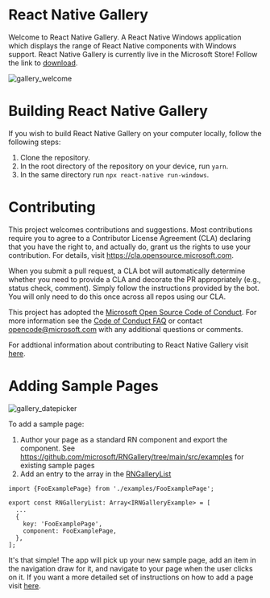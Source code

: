 # React Native Gallery

Welcome to React Native Gallery. A React Native Windows application which displays the range of React Native components with Windows support. React Native Gallery is currently live in the Microsoft Store! Follow the link to [download](https://www.microsoft.com/en-us/p/react-native-gallery/9npg0b292h4r).

![gallery_welcome](https://user-images.githubusercontent.com/34109996/115446025-777c4d00-a1cb-11eb-8a8f-c1758613c09f.png)

# Building React Native Gallery

If you wish to build React Native Gallery on your computer locally, follow the following steps:

1. Clone the repository.
2. In the root directory of the repository on your device, run `yarn`.
3. In the same directory run `npx react-native run-windows`.

# Contributing

This project welcomes contributions and suggestions. Most contributions require you to agree to a
Contributor License Agreement (CLA) declaring that you have the right to, and actually do, grant us
the rights to use your contribution. For details, visit https://cla.opensource.microsoft.com.

When you submit a pull request, a CLA bot will automatically determine whether you need to provide
a CLA and decorate the PR appropriately (e.g., status check, comment). Simply follow the instructions
provided by the bot. You will only need to do this once across all repos using our CLA.

This project has adopted the [Microsoft Open Source Code of Conduct](https://opensource.microsoft.com/codeofconduct/).
For more information see the [Code of Conduct FAQ](https://opensource.microsoft.com/codeofconduct/faq/) or
contact [opencode@microsoft.com](mailto:opencode@microsoft.com) with any additional questions or comments.

For addtional information about contributing to React Native Gallery visit [here](https://github.com/microsoft/react-native-gallery/wiki/Contributing-to-React-Native-Gallery).

# Adding Sample Pages

![gallery_datepicker](https://user-images.githubusercontent.com/34109996/108123330-86734180-705a-11eb-8bea-409f017ab781.PNG)

To add a sample page:

1. Author your page as a standard RN component and export the component. See https://github.com/microsoft/RNGallery/tree/main/src/examples for existing sample pages
2. Add an entry to the array in the [RNGalleryList](https://github.com/microsoft/RNGallery/blob/f592dac5969f054dad4837929d214c2fd63495a5/src/RNGalleryList.ts#L1)

```
import {FooExamplePage} from './examples/FooExamplePage';

export const RNGalleryList: Array<IRNGalleryExample> = [
  ...
  {
    key: 'FooExamplePage',
    component: FooExamplePage,
  },
];
```

It's that simple! The app will pick up your new sample page, add an item in the navigation draw for it, and navigate to your page when the user clicks on it. If you want a more detailed set of instructions on how to add a page visit [here](https://github.com/microsoft/react-native-gallery/wiki/Add-a-Component-Page).
